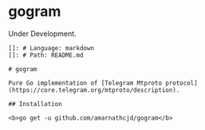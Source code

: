 # gogram

Under Development.

    
    []: # Language: markdown
    []: # Path: README.md

    # gogram

    Pure Go implementation of [Telegram Mtproto protocol](https://core.telegram.org/mtproto/description).

    ## Installation

    <b>go get -u github.com/amarnathcjd/gogram</b>

    

